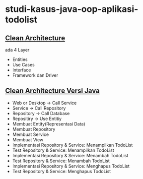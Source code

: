 # studi-kasus-java-oop-aplikasi-todolist

## [Clean Architecture](BYZCX.png)

ada 4 Layer

- Entities
- Use Cases
- Interface
- Framework dan Driver

## [Clean Architecture Versi Java]()

- Web or Desktop -> Call Service
- Service -> Call Repository
- Repository -> Call Database
- Repositiry -> Use Entitiy
- Membuat Entity(Representasi Data)
- Membuat Repository
- Membuat Service
- Membuat View
- Implementasi Repository & Service: Menampilkan TodoList
- Test Repository & Service: Menampilkan TodoList
- Implementasi Repository & Service: Menambah TodoList
- Test Repository & Service: Menambah TodoList
- Implementasi Repository & Service: Menghapus TodoList
- Test Repository & Service: Menghapus TodoList
